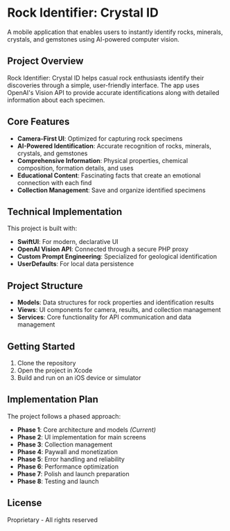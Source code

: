 # Rock Identifier: Crystal ID

A mobile application that enables users to instantly identify rocks, minerals, crystals, and gemstones using AI-powered computer vision.

## Project Overview

Rock Identifier: Crystal ID helps casual rock enthusiasts identify their discoveries through a simple, user-friendly interface. The app uses OpenAI's Vision API to provide accurate identifications along with detailed information about each specimen.

## Core Features

- **Camera-First UI**: Optimized for capturing rock specimens
- **AI-Powered Identification**: Accurate recognition of rocks, minerals, crystals, and gemstones
- **Comprehensive Information**: Physical properties, chemical composition, formation details, and uses
- **Educational Content**: Fascinating facts that create an emotional connection with each find
- **Collection Management**: Save and organize identified specimens

## Technical Implementation

This project is built with:

- **SwiftUI**: For modern, declarative UI
- **OpenAI Vision API**: Connected through a secure PHP proxy
- **Custom Prompt Engineering**: Specialized for geological identification
- **UserDefaults**: For local data persistence

## Project Structure

- **Models**: Data structures for rock properties and identification results
- **Views**: UI components for camera, results, and collection management
- **Services**: Core functionality for API communication and data management

## Getting Started

1. Clone the repository
2. Open the project in Xcode
3. Build and run on an iOS device or simulator

## Implementation Plan

The project follows a phased approach:

- **Phase 1**: Core architecture and models *(Current)*
- **Phase 2**: UI implementation for main screens
- **Phase 3**: Collection management
- **Phase 4**: Paywall and monetization
- **Phase 5**: Error handling and reliability
- **Phase 6**: Performance optimization
- **Phase 7**: Polish and launch preparation
- **Phase 8**: Testing and launch

## License

Proprietary - All rights reserved
